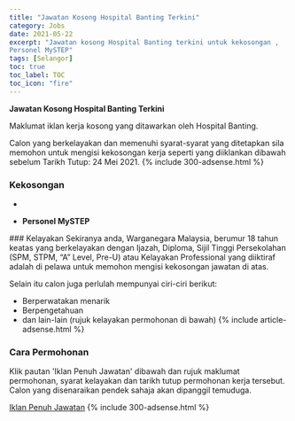 ```yaml
---
title: "Jawatan Kosong Hospital Banting Terkini" 
category: Jobs 
date: 2021-05-22 
excerpt: "Jawatan kosong Hospital Banting terkini untuk kekosongan ,
Personel MySTEP" 
tags: [Selangor] 
toc: true 
toc_label: TOC 
toc_icon: "fire" 
--- 
```


**Jawatan Kosong Hospital Banting Terkini**

Maklumat iklan kerja kosong yang ditawarkan oleh Hospital Banting. 

Calon yang berkelayakan dan memenuhi syarat-syarat yang ditetapkan sila memohon untuk mengisi kekosongan kerja seperti yang diiklankan dibawah sebelum Tarikh Tutup: 24 Mei 2021. 
{% include 300-adsense.html %} 
### Kekosongan 
<ul>
<li>
<li>
<p><strong>Personel MySTEP</strong></p>
</li>
</ul> 
### Kelayakan 
Sekiranya anda, Warganegara Malaysia, berumur 18 tahun keatas yang berkelayakan dengan Ijazah, Diploma, Sijil Tinggi Persekolahan (SPM, STPM, “A” Level, Pre-U) atau Kelayakan Professional yang diiktiraf adalah di pelawa untuk memohon mengisi kekosongan jawatan di atas.

Selain itu calon juga perlulah mempunyai ciri-ciri berikut:
- Berperwatakan menarik
- Berpengetahuan
- dan lain-lain (rujuk kelayakan permohonan di bawah) 
{% include article-adsense.html %} 
### Cara Permohonan 
Klik pautan 'Iklan Penuh Jawatan' dibawah dan rujuk maklumat permohonan, syarat kelayakan dan tarikh tutup permohonan kerja tersebut.
Calon yang disenaraikan pendek sahaja akan dipanggil temuduga.

<a href="http://infokerjaya.org/wp-content/uploads/2021/05/186488032_1402452286792474_5266386519641633828_n.jpg" class="btn btn--info" target="_blank" rel="nofollow noopenner">Iklan Penuh Jawatan</a> 
{% include 300-adsense.html %} 
